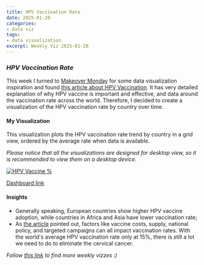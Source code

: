 ```yaml
---
title: HPV Vaccination Rate
date: 2025-01-20
categories:
- data viz
tags:
- data visualization
excerpt: Weekly Viz 2025-01-20
---
```


### *HPV Vaccination Rate*

This week I turned to [Makeover Monday](https://makeovermonday.co.uk/) for some data visualization inspiration and found [this article about HPV Vaccination](https://ourworldindata.org/hpv-vaccination-world-can-eliminate-cervical-cancer). It has very detailed explanation of why HPV vaccine is important and effective, and data around the vaccination rate across the world. Therefore, I decided to create a visualization of the HPV vaccination rate by country over time.  

#### My Visualization

This visualization plots the HPV vaccination rate trend by country in a grid view, ordered by the average rate when data is available.  

*Please notice that all the visualizations are designed for desktop view, so it is recommended to view them on a desktop device.*  

<div class='tableauPlaceholder' id='viz1737428329099' style='position: relative'>
  <noscript><a href='#'>
    <img alt='HPV Vaccine % ' src='https:&#47;&#47;public.tableau.com&#47;static&#47;images&#47;HP&#47;HPVVaccinationRate_17374275573780&#47;HPVVaccine&#47;1_rss.png' style='border: none' />
  </a></noscript>
  <object class='tableauViz'  style='display:none;'>
    <param name='host_url' value='https%3A%2F%2Fpublic.tableau.com%2F' />
    <param name='embed_code_version' value='3' />
    <param name='site_root' value='' />
    <param name='name' value='HPVVaccinationRate_17374275573780&#47;HPVVaccine' />
    <param name='tabs' value='no' />
    <param name='toolbar' value='yes' />
    <param name='static_image' value='https:&#47;&#47;public.tableau.com&#47;static&#47;images&#47;HP&#47;HPVVaccinationRate_17374275573780&#47;HPVVaccine&#47;1.png' />
    <param name='animate_transition' value='yes' />
    <param name='display_static_image' value='yes' />
    <param name='display_spinner' value='yes' />
    <param name='display_overlay' value='yes' />
    <param name='display_count' value='yes' />
    <param name='language' value='en-US' />
  </object></div>           
  <script type='text/javascript'>       
    var divElement = document.getElementById('viz1737428329099');     
    var vizElement = divElement.getElementsByTagName('object')[0];      
    if ( divElement.offsetWidth > 800 ) { vizElement.style.width='800px';vizElement.style.height='1227px';} else if ( divElement.offsetWidth > 500 ) { vizElement.style.width='800px';vizElement.style.height='1227px';} else { vizElement.style.width='100%';vizElement.style.height='727px';}        
    var scriptElement = document.createElement('script');           
    scriptElement.src = 'https://public.tableau.com/javascripts/api/viz_v1.js';     
    vizElement.parentNode.insertBefore(scriptElement, vizElement);            
  </script>

[Dashboard link](https://haproxy-traffic-splitter/views/HPVVaccinationRate_17374275573780/HPVVaccine?:language=en-US&:sid=&:redirect=auth&:display_count=n&:origin=viz_share_link)
  
#### Insights
* Generally speaking, European countries show higher HPV vaccine adoption, while countries in Africa and Asia have lower vaccination rate;
* As [the article](https://ourworldindata.org/hpv-vaccination-world-can-eliminate-cervical-cancer) pointed out, factors like vaccine costs, supply, national policy, and targeted campaigns can all impact vaccination rates. With the world's average HPV vaccination rate only at 15%, there is still a lot we need to do to eliminate the cervical cancer.  
  
*Follow [this link](https://yudong-94.github.io/personal-website/project/WeeklyViz2025/) to find more weekly vizzes :)*
